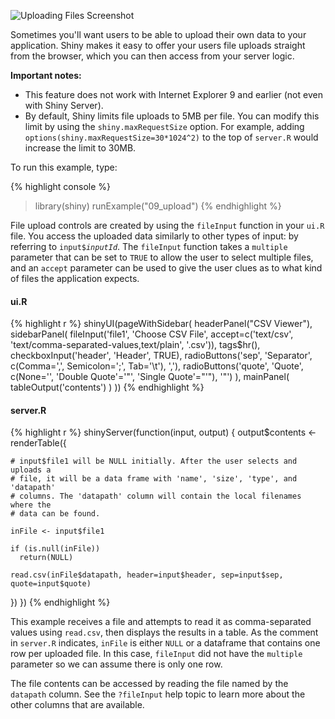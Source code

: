 ![Uploading Files Screenshot](screenshots/uploads.png)

Sometimes you'll want users to be able to upload their own data to your application. Shiny makes it easy to offer your users file uploads straight from the browser, which you can then access from your server logic.

**Important notes:**
* This feature does not work with Internet Explorer 9 and earlier (not even with Shiny Server).
* By default, Shiny limits file uploads to 5MB per file. You can modify this limit by using the `shiny.maxRequestSize` option. For example, adding `options(shiny.maxRequestSize=30*1024^2)` to the top of `server.R` would increase the limit to 30MB.

To run this example, type:

{% highlight console %}
> library(shiny)
> runExample("09_upload")
{% endhighlight %}

File upload controls are created by using the `fileInput` function in your `ui.R` file. You access the uploaded data similarly to other types of input: by referring to <code>input$<i>inputId</i></code>. The `fileInput` function takes a `multiple` parameter that can be set to `TRUE` to allow the user to select multiple files, and an `accept` parameter can be used to give the user clues as to what kind of files the application expects.

#### ui.R

{% highlight r %}
shinyUI(pageWithSidebar(
  headerPanel("CSV Viewer"),
  sidebarPanel(
    fileInput('file1', 'Choose CSV File',
              accept=c('text/csv', 'text/comma-separated-values,text/plain', '.csv')),
    tags$hr(),
    checkboxInput('header', 'Header', TRUE),
    radioButtons('sep', 'Separator',
                 c(Comma=',',
                   Semicolon=';',
                   Tab='\t'),
                 ','),
    radioButtons('quote', 'Quote',
                 c(None='',
                   'Double Quote'='"',
                   'Single Quote'="'"),
                 '"')
  ),
  mainPanel(
    tableOutput('contents')
  )
))
{% endhighlight %}

#### server.R

{% highlight r %}
shinyServer(function(input, output) {
  output$contents <- renderTable({
    
    # input$file1 will be NULL initially. After the user selects and uploads a 
    # file, it will be a data frame with 'name', 'size', 'type', and 'datapath' 
    # columns. The 'datapath' column will contain the local filenames where the 
    # data can be found.

    inFile <- input$file1

    if (is.null(inFile))
      return(NULL)
    
    read.csv(inFile$datapath, header=input$header, sep=input$sep, quote=input$quote)
  })
})
{% endhighlight %}

This example receives a file and attempts to read it as comma-separated values using `read.csv`, then displays the results in a table. As the comment in `server.R` indicates, `inFile` is either `NULL` or a dataframe that contains one row per uploaded file. In this case, `fileInput` did not have the `multiple` parameter so we can assume there is only one row.

The file contents can be accessed by reading the file named by the `datapath` column. See the `?fileInput` help topic to learn more about the other columns that are available.
